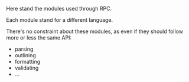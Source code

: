 Here stand the modules used through RPC.

Each module stand for a different language.

There's no constraint about these modules, as even if they should follow more or less the same API:

* parsing
* outlining
* formatting
* validating
* ...

